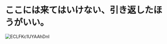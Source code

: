# ここには来てはいけない、引き返したほうがいい。

![ECLFKc1UYAAhDnI](https://github.com/user-attachments/assets/8b302604-87af-43c3-a265-0381bf214451)
